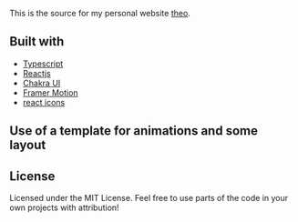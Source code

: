 This is the source for my personal website [theo]().

## Built with
- [Typescript](https://www.typescriptlang.org/)
- [Reactjs](https://reactjs.org/)
- [Chakra UI](https://chakra-ui.com)
- [Framer Motion](https://www.framer.com/motion/)
- [react icons](https://react-icons.github.io/react-icons/)


## Use of a template for animations and some layout

## License

Licensed under the MIT License. Feel free to use parts of the code in your own projects with attribution!
